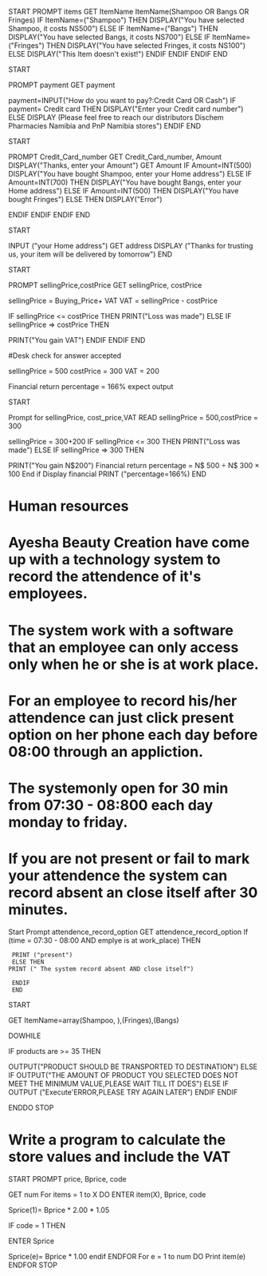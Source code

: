 START PROMPT items
 GET ItemName ItemName(Shampoo OR Bangs OR Fringes) 
IF ItemName=("Shampoo") THEN DISPLAY("You have selected Shampoo, it costs NS500") ELSE 
IF ItemName=("Bangs") THEN DISPLAY("You have selected Bangs, it costs NS700") ELSE 
IF ItemName=("Fringes") THEN DISPLAY("You have selected Fringes, it costs NS100") ELSE
DISPLAY("This Item doesn't exist!")
 ENDIF 
ENDIF 
ENDIF 
END


START

PROMPT payment 
GET payment

payment=INPUT("How do you want to pay?:Credit Card OR Cash")
IF payment= Credit card THEN 
DISPLAY("Enter your Credit card number")
ELSE
 DISPLAY (Please feel free to reach our distributors Dischem Pharmacies Namibia and PnP Namibia stores")
 ENDIF
 END

START



PROMPT Credit_Card_number 
GET Credit_Card_number, Amount
 DISPLAY("Thanks, enter your Amount") 
 GET Amount
 IF Amount=INT(500) DISPLAY("You have bought Shampoo, enter your Home address") 
 ELSE IF Amount=INT(700) THEN 
                DISPLAY("You have bought Bangs, enter your Home address") 
 ELSE IF Amount=INT(500) THEN
           DISPLAY("You have bought Fringes")
 ELSE  THEN 
        DISPLAY("Error")

ENDIF
ENDIF
ENDIF
END


START

INPUT ("your Home address")
 GET address 
 DISPLAY ("Thanks for trusting us, your item will be delivered by tomorrow")
END











START

PROMPT sellingPrice,costPrice 
GET sellingPrice, costPrice

sellingPrice = Buying_Price+ VAT 
VAT = sellingPrice - costPrice

IF sellingPrice <= costPrice THEN 
PRINT("Loss was made") ELSE 
IF sellingPrice => costPrice THEN

 PRINT("You gain VAT")
ENDIF
ENDIF
END

#Desk check for answer accepted 

sellingPrice = 500 costPrice = 300 VAT = 200

Financial return percentage = 166% expect output

START

Prompt for sellingPrice, cost_price,VAT READ sellingPrice = 500,costPrice = 300

sellingPrice = 300+200 
IF sellingPrice <= 300 THEN PRINT("Loss was made") ELSE 
IF sellingPrice => 300 THEN

PRINT("You gain N$200")
Financial return percentage = N$ 500 ÷ N$ 300 × 100 
End if 
Display financial PRINT ("percentage=166%) 
END




# Human resources


# Ayesha Beauty Creation have come up with a technology system to record the attendence of it's employees. 
# The system work with a software that an employee can only access only when he or she is at work place.
# For an employee to record his/her attendence can just click present option on her phone each day before 08:00 through an appliction.
# The systemonly open for 30 min from 07:30 - 08:800 each day monday to friday.
# If you are not present or fail to mark your attendence the system can record absent an close itself after 30  minutes.

Start
     Prompt attendence_record_option
     GET attendence_record_option
     If (time = 07:30 - 08:00 AND emplye is at work_place) THEN
     
     PRINT ("present")
     ELSE THEN 
    PRINT (" The system record absent AND close itself")
     
     ENDIF
     END







START

GET ItemName=array(Shampoo, ),(Fringes),(Bangs)

DOWHILE

IF products are >= 35 THEN

OUTPUT("PRODUCT SHOULD BE TRANSPORTED TO DESTINATION")
ELSE 
     IF  OUTPUT("THE AMOUNT OF PRODUCT YOU SELECTED DOES NOT MEET THE MINIMUM VALUE,PLEASE WAIT TILL IT DOES") 
ELSE 
     IF
OUTPUT ("Execute'ERROR,PLEASE TRY AGAIN LATER") 
ENDIF
ENDIF

ENDDO
STOP

# Write a program to calculate the store values and include the VAT 

START 
 PROMPT price, Bprice, code

GET num For items = 1 to X 
DO 
ENTER item(X), Bprice, code 

Sprice(1)= Bprice * 2.00 * 1.05


IF code = 1 THEN 

ENTER Sprice
 
Sprice(e)= Bprice * 1.00 
endif 
ENDFOR 
For e = 1 to num 
DO Print item(e) 
ENDFOR 
STOP

   
   



